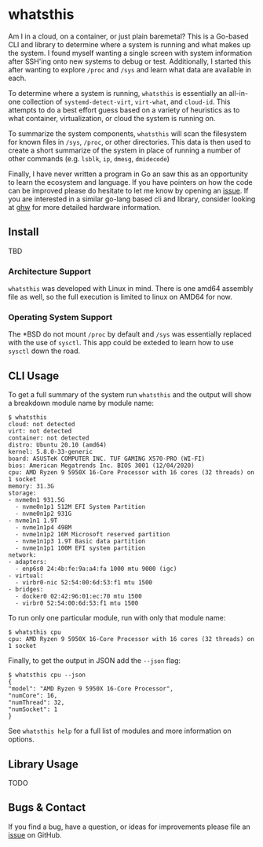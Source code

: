 # whatsthis

Am I in a cloud, on a container, or just plain baremetal? This is a Go-based
CLI and library to determine where a system is running and what makes up the
system. I found myself wanting a single screen with system information after
SSH'ing onto new systems to debug or test. Additionally, I started this after
wanting to explore `/proc` and `/sys` and learn what data are available in
each.

To determine where a system is running, `whatsthis` is essentially an
all-in-one collection of `systemd-detect-virt`, `virt-what`, and `cloud-id`.
This attempts to do a best effort guess based on a variety of heuristics as to
what container, virtualization, or cloud the system is running on.

To summarize the system components, `whatsthis` will scan the filesystem
for known files in `/sys`, `/proc`, or other directories. This data is then
used to create a short summarize of the system in place of running a number of
other commands (e.g. `lsblk`, `ip`, `dmesg`, `dmidecode`)

Finally, I have never written a program in Go an saw this as an opportunity to
learn the ecosystem and language. If you have pointers on how the code can be
improved please do hesitate to let me know by opening an
[issue](https://github.com/powersj/whatsthis/issues/new). If you are interested
in a similar go-lang based cli and library, consider looking at
[ghw](https://github.com/jaypipes/ghw) for more detailed hardware information.

## Install

TBD

### Architecture Support

`whatsthis` was developed with Linux in mind. There is one amd64 assembly file
as well, so the full execution is limited to linux on AMD64 for now.

### Operating System Support

The *BSD do not mount `/proc` by default and `/sys` was essentially replaced
with the use of `sysctl`. This app could be exteded to learn how to use
`sysctl` down the road.

## CLI Usage

To get a full summary of the system run `whatsthis` and the output will show
a breakdown module name by module name:

```shell
$ whatsthis
cloud: not detected
virt: not detected
container: not detected
distro: Ubuntu 20.10 (amd64)
kernel: 5.8.0-33-generic
board: ASUSTeK COMPUTER INC. TUF GAMING X570-PRO (WI-FI)
bios: American Megatrends Inc. BIOS 3001 (12/04/2020)
cpu: AMD Ryzen 9 5950X 16-Core Processor with 16 cores (32 threads) on 1 socket
memory: 31.3G
storage:
- nvme0n1 931.5G
  - nvme0n1p1 512M EFI System Partition
  - nvme0n1p2 931G
- nvme1n1 1.9T
  - nvme1n1p4 498M
  - nvme1n1p2 16M Microsoft reserved partition
  - nvme1n1p3 1.9T Basic data partition
  - nvme1n1p1 100M EFI system partition
network:
- adapters:
  - enp6s0 24:4b:fe:9a:a4:fa 1000 mtu 9000 (igc)
- virtual:
  - virbr0-nic 52:54:00:6d:53:f1 mtu 1500
- bridges:
  - docker0 02:42:96:01:ec:70 mtu 1500
  - virbr0 52:54:00:6d:53:f1 mtu 1500
```

To run only one particular module, run with only that module name:

```shell
$ whatsthis cpu
cpu: AMD Ryzen 9 5950X 16-Core Processor with 16 cores (32 threads) on 1 socket
```

Finally, to get the output in JSON add the `--json` flag:

```shell
$ whatsthis cpu --json
{
"model": "AMD Ryzen 9 5950X 16-Core Processor",
"numCore": 16,
"numThread": 32,
"numSocket": 1
}
```

See `whatsthis help` for a full list of modules and more information on
options.

## Library Usage

TODO

## Bugs & Contact

If you find a bug, have a question, or ideas for improvements please file an
[issue](https://github.com/powersj/whatsthis/issues/new) on GitHub.
